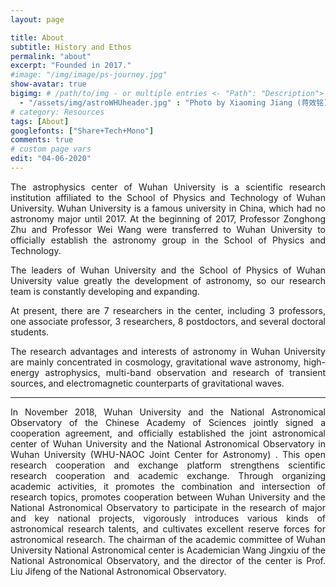 ```yaml
---
layout: page

title: About
subtitle: History and Ethos
permalink: "about"
excerpt: "Founded in 2017."
#image: "/img/image/ps-journey.jpg"
show-avatar: true
bigimg:	# /path/to/img - or multiple entries <- "Path": "Description">
  - "/assets/img/astroWHUheader.jpg" : "Photo by Xiaoming Jiang (蒋效铭)"
# category: Resources
tags: [About]
googlefonts: ["Share+Tech+Mono"]
comments: true
# custom page vars
edit: "04-06-2020"
---
```


<style>
body {
text-align: justify}
</style>

The astrophysics center of Wuhan University is a scientific research institution affiliated to the School of Physics and Technology of Wuhan University. Wuhan University is a famous university in China, which had no astronomy major until 2017. At the beginning of 2017, Professor Zonghong Zhu and Professor Wei Wang were transferred to Wuhan University to officially establish the astronomy group in the School of Physics and Technology.

The leaders of Wuhan University and the School of Physics of Wuhan University value greatly the development of astronomy, so our research team is constantly developing and expanding. 

At present, there are 7 researchers in the center, including 3 professors, one associate professor, 3 researchers, 8 postdoctors, and several doctoral students. 

The research advantages and interests of astronomy in Wuhan University are mainly concentrated in cosmology, gravitational wave astronomy, high-energy astrophysics, multi-band observation and research of transient sources, and electromagnetic counterparts of gravitational waves.

----

In November 2018, Wuhan University and the National Astronomical Observatory of the Chinese Academy of Sciences jointly signed a cooperation agreement, and officially established the joint astronomical center of Wuhan University and the National Astronomical Observatory in Wuhan University (WHU-NAOC Joint Center for Astronomy) . This open research cooperation and exchange platform strengthens scientific research cooperation and academic exchange. Through organizing academic activities, it promotes the combination and intersection of research topics, promotes cooperation between Wuhan University and the National Astronomical Observatory to participate in the research of major and key national projects, vigorously introduces various kinds of astronomical research talents, and cultivates excellent reserve forces for astronomical research. The chairman of the academic committee of Wuhan University National Astronomical center is Academician Wang Jingxiu of the National Astronomical Observatory, and the director of the center is Prof. Liu Jifeng of the National Astronomical Observatory.
